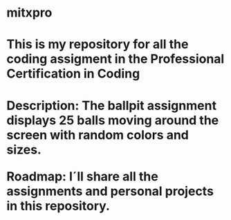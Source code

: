 # mitxpro
<h1> This is my repository for all the coding assigment in the Professional Certification in Coding <h1>

Description: The ballpit assignment displays 25 balls moving around the screen with random colors and sizes.  

Roadmap: I´ll share all the assignments and personal projects in this repository.
